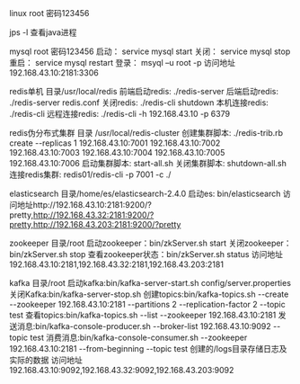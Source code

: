 linux  root 密码123456

jps -l 查看java进程

mysql root 密码123456
启动： service mysql start
关闭： service mysql stop
重启： service mysql restart
登录： msyql –u root -p
访问地址192.168.43.10:2181:3306

redis单机
目录/usr/local/redis
前端启动redis: ./redis-server
后端启动redis: ./redis-server redis.conf
关闭redis: ./redis-cli shutdown
本机连接redis: ./redis-cli
远程连接redis: ./redis-cli -h 192.168.43.10 -p 6379

redis伪分布式集群
目录 /usr/local/redis-cluster
创建集群脚本: ./redis-trib.rb create --replicas 1 192.168.43.10:7001 192.168.43.10:7002 192.168.43.10:7003 192.168.43.10:7004 192.168.43.10:7005  192.168.43.10:7006
启动集群脚本: start-all.sh
关闭集群脚本: shutdown-all.sh
连接redis集群: redis01/redis-cli -p 7001 -c ./

elasticsearch
目录/home/es/elasticsearch-2.4.0
启动es: bin/elasticsearch
访问地址http://192.168.43.10:2181:9200/?pretty,http://192.168.43.32:2181:9200/?pretty,http://192.168.43.203:2181:9200/?pretty

zookeeper
目录/root
启动zookeeper：bin/zkServer.sh start
关闭zookeeper：bin/zkServer.sh stop
查看zookeeper状态：bin/zkServer.sh status
访问地址192.168.43.10:2181,192.168.43.32:2181,192.168.43.203:2181

kafka
目录/root
启动kafka:bin/kafka-server-start.sh config/server.properties
关闭Kafka:bin/kafka-server-stop.sh
创建topics:bin/kafka-topics.sh --create --zookeeper 192.168.43.10:2181 --partitions 2 --replication-factor 2 --topic test
查看topics:bin/kafka-topics.sh --list --zookeeper 192.168.43.10:2181
发送消息:bin/kafka-console-producer.sh --broker-list 192.168.43.10:9092 --topic test
消费消息:bin/kafka-console-consumer.sh --zookeeper 192.168.43.10:2181 --from-beginning --topic test
创建的/logs目录存储日志及实际的数据
访问地址192.168.43.10:9092,192.168.43.32:9092,192.168.43.203:9092
